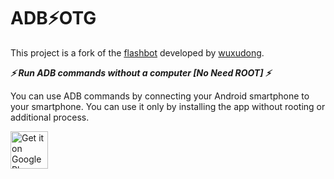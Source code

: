 
# ADB⚡OTG

This project is a fork of the [flashbot](https://github.com/wuxudong/flashbot) developed by [wuxudong](https://github.com/wuxudong).

***⚡ Run ADB commands without a computer [No Need ROOT] ⚡***

You can use ADB commands by connecting your Android smartphone to your smartphone.
You can use it only by installing the app without rooting or additional process.

<a  href='https://play.google.com/store/apps/details?id=com.mdkwork.adbotg'><img  alt='Get it on Google Play'  src='https://play.google.com/intl/en_us/badges/static/images/badges/en_badge_web_generic.png' height=60px/></a>